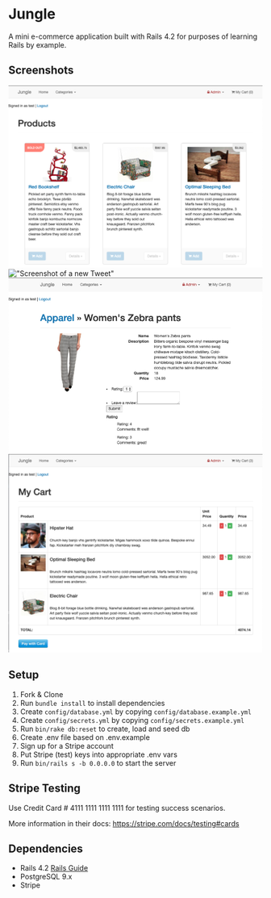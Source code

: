 # Jungle

A mini e-commerce application built with Rails 4.2 for purposes of learning Rails by example.

## Screenshots 

!["Screenshot of a new Tweet"](https://github.com/tyau1/jungle-rails/blob/master/logged%20in.png?raw=true)
!["Screenshot of a new Tweet"](hhttps://github.com/tyau1/jungle-rails/blob/master/order.png?raw=true)
!["Screenshot of a new Tweet"](https://github.com/tyau1/jungle-rails/blob/master/review.png?raw=true)
!["Screenshot of a new Tweet"](https://github.com/tyau1/jungle-rails/blob/master/cart.png?raw=true)

## Setup

1. Fork & Clone
2. Run `bundle install` to install dependencies
3. Create `config/database.yml` by copying `config/database.example.yml`
4. Create `config/secrets.yml` by copying `config/secrets.example.yml`
5. Run `bin/rake db:reset` to create, load and seed db
6. Create .env file based on .env.example
7. Sign up for a Stripe account
8. Put Stripe (test) keys into appropriate .env vars
9. Run `bin/rails s -b 0.0.0.0` to start the server

## Stripe Testing

Use Credit Card # 4111 1111 1111 1111 for testing success scenarios.

More information in their docs: <https://stripe.com/docs/testing#cards>

## Dependencies

* Rails 4.2 [Rails Guide](http://guides.rubyonrails.org/v4.2/)
* PostgreSQL 9.x
* Stripe
